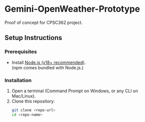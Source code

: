 # Gemini-OpenWeather-Prototype
Proof of concept for CPSC362 project.

## Setup Instructions

### Prerequisites
- Install [Node.js (v18+ recommended)](https://nodejs.org/en/download).  
  (npm comes bundled with Node.js.)

### Installation
1. Open a terminal (Command Prompt on Windows, or any CLI on Mac/Linux).
2. Clone this repository:
   ```bash
   git clone <repo-url>
   cd <repo-name>
